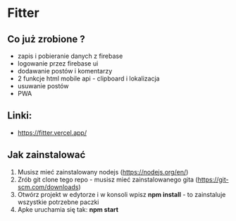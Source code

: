 # Fitter

## Co już zrobione ?

- zapis i pobieranie danych z firebase
- logowanie przez firebase ui
- dodawanie postów i komentarzy
- 2 funkcje html mobile api - clipboard i lokalizacja
- usuwanie postów
- PWA

## Linki:

- https://fitter.vercel.app/

## Jak zainstalować

1. Musisz mieć zainstalowany nodejs (https://nodejs.org/en/)
2. Zrób git clone tego repo - musisz mieć zainstalowanego gita (https://git-scm.com/downloads)
3. Otwórz projekt w edytorze i w konsoli wpisz **npm install**   - to zainstaluje wszystkie potrzebne paczki
4. Apke uruchamia się tak: **npm start**
